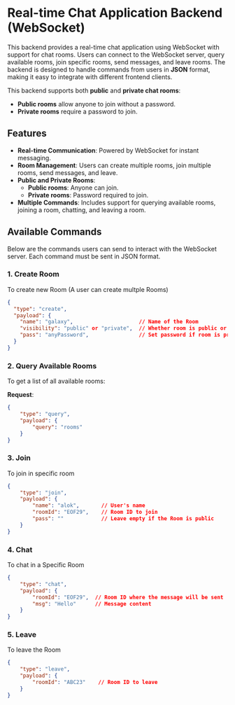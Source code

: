 # Real-time Chat Application Backend (WebSocket)

This backend provides a real-time chat application using WebSocket with support for chat rooms. Users can connect to the WebSocket server, query available rooms, join specific rooms, send messages, and leave rooms. The backend is designed to handle commands from users in **JSON** format, making it easy to integrate with different frontend clients.

This backend supports both **public** and **private chat rooms**:
- **Public rooms** allow anyone to join without a password.
- **Private rooms** require a password to join.

## Features
- **Real-time Communication**: Powered by WebSocket for instant messaging.
- **Room Management**: Users can create multiple rooms, join multiple rooms, send messages, and leave.
- **Public and Private Rooms**: 
  - **Public rooms**: Anyone can join.
  - **Private rooms**: Password required to join.
- **Multiple Commands**: Includes support for querying available rooms, joining a room, chatting, and leaving a room.

## Available Commands

Below are the commands users can send to interact with the WebSocket server. Each command must be sent in JSON format.

### 1. **Create Room**
To create new Room (A user can create multple Rooms)

```json
{
  "type": "create",
  "payload": {
    "name": "galaxy",                     // Name of the Room
    "visibility": "public" or "private",  // Whether room is public or private
    "pass": "anyPassword",                // Set password if room is private else "" empty string
  }
}
```

### 2. **Query Available Rooms**
To get a list of all available rooms:

**Request**:
```json
{
    "type": "query",
    "payload": {
        "query": "rooms"
    }
}
```

### 3. **Join**
To join in specific room

```json
{
    "type": "join",
    "payload": {
        "name": "alok",       // User's name
        "roomId": "EOF29",    // Room ID to join
        "pass": ""            // Leave empty if the Room is public
    }
}
```
### 4. **Chat**
To chat in a Specific Room

```json
{
    "type": "chat",
    "payload": {
        "roomId": "EOF29",  // Room ID where the message will be sent
        "msg": "Hello"      // Message content
    }
}
```

### 5. **Leave**
To leave the Room

```json
{
    "type": "leave",
    "payload": {
        "roomId": "ABC23"    // Room ID to leave
    }
}
```



